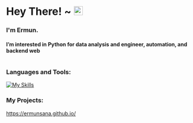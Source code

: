 <h1> Hey There! ~ <img src="https://user-images.githubusercontent.com/1303154/88677602-1635ba80-d120-11ea-84d8-d263ba5fc3c0.gif" width="24px" alt="hi"></h1>

<h3> I'm Ermun.</h2>

<h4>I’m interested in Python for data analysis and engineer, automation, and backend web</h3>

#

<h3> Languages and Tools:</h3>

[![My Skills](https://skillicons.dev/icons?i=html,css,python,flask,docker,git,bash,aws,linux,mysql)](https://skillicons.dev)


<h3> My Projects:</h3>

https://ermunsana.github.io/


